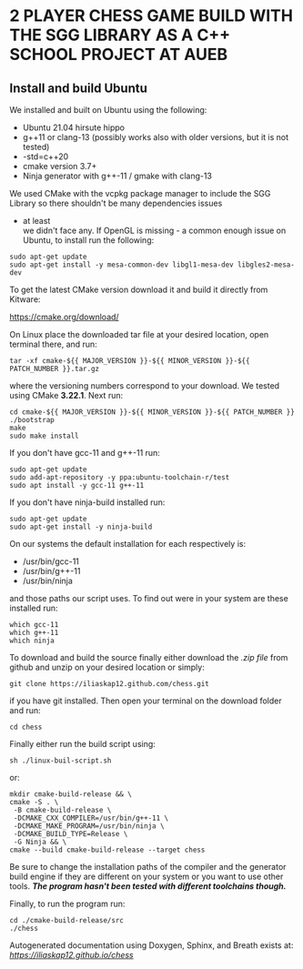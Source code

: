 # 2 PLAYER CHESS GAME BUILD WITH THE SGG LIBRARY AS A C++ SCHOOL PROJECT AT AUEB

## Install and build Ubuntu

We installed and built on Ubuntu using the following:

- Ubuntu 21.04 hirsute hippo
- g++11 or clang-13 (possibly works also with older versions, but it is not tested)
- -std=c++20
- cmake version 3.7+
- Ninja generator with g++-11 / gmake with clang-13

We used CMake with the vcpkg package manager to include the SGG Library so there shouldn't be many dependencies issues

- at least  
  we didn't face any. If OpenGL is missing - a common enough issue on Ubuntu, to install run the following:

```
sudo apt-get update
sudo apt-get install -y mesa-common-dev libgl1-mesa-dev libgles2-mesa-dev
```

To get the latest CMake version download it and build it directly from Kitware:

https://cmake.org/download/

On Linux place the downloaded tar file at your desired location, open terminal there, and run:

```
tar -xf cmake-${{ MAJOR_VERSION }}-${{ MINOR_VERSION }}-${{ PATCH_NUMBER }}.tar.gz
```

where the versioning numbers correspond to your download. We tested using CMake **3.22.1**. Next run:

```
cd cmake-${{ MAJOR_VERSION }}-${{ MINOR_VERSION }}-${{ PATCH_NUMBER }}
./bootstrap
make
sudo make install
```

If you don't have gcc-11 and g++-11 run:

```
sudo apt-get update
sudo add-apt-repository -y ppa:ubuntu-toolchain-r/test
sudo apt install -y gcc-11 g++-11
```

If you don't have ninja-build installed run:

```
sudo apt-get update
sudo apt-get install -y ninja-build
```

On our systems the default installation for each respectively is:

- /usr/bin/gcc-11
- /usr/bin/g++-11
- /usr/bin/ninja

and those paths our script uses. To find out were in your system are these installed run:

```
which gcc-11
which g++-11
which ninja
```

To download and build the source finally either download the *.zip file* from github and unzip on your desired location
or simply:

```
git clone https://iliaskap12.github.com/chess.git
```

if you have git installed. Then open your terminal on the download folder and run:

```
cd chess
```

Finally either run the build script using:

```
sh ./linux-buil-script.sh
```

or:

```
mkdir cmake-build-release && \
cmake -S . \
 -B cmake-build-release \
 -DCMAKE_CXX_COMPILER=/usr/bin/g++-11 \
 -DCMAKE_MAKE_PROGRAM=/usr/bin/ninja \
 -DCMAKE_BUILD_TYPE=Release \
 -G Ninja && \
cmake --build cmake-build-release --target chess
```

Be sure to change the installation paths of the compiler and the generator build engine if they are different on your
system or you want to use other tools. ***The program hasn't been tested with different toolchains though.***

Finally, to run the program run:

```
cd ./cmake-build-release/src 
./chess
```

Autogenerated documentation using Doxygen, Sphinx, and Breath exists at:
*https://iliaskap12.github.io/chess*

